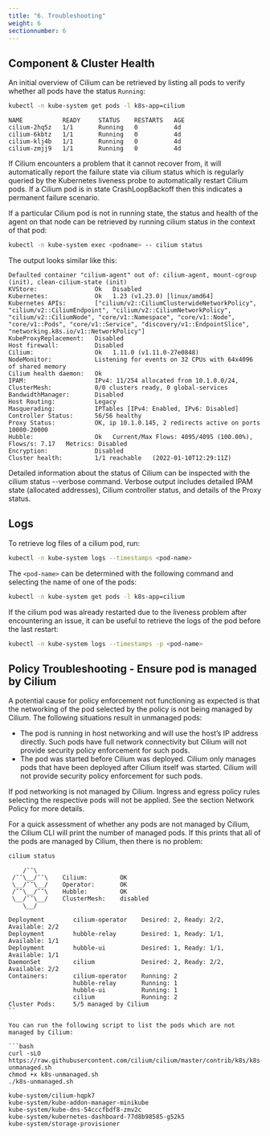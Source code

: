 ```yaml
---
title: "6. Troubleshooting"
weight: 6
sectionnumber: 6
---
```



## Component & Cluster Health

An initial overview of Cilium can be retrieved by listing all pods to verify whether all pods have the status `Running`:

```bash
kubectl -n kube-system get pods -l k8s-app=cilium
```

```
NAME           READY     STATUS    RESTARTS   AGE
cilium-2hq5z   1/1       Running   0          4d
cilium-6kbtz   1/1       Running   0          4d
cilium-klj4b   1/1       Running   0          4d
cilium-zmjj9   1/1       Running   0          4d
```

If Cilium encounters a problem that it cannot recover from, it will automatically report the failure state via cilium status which is regularly queried by the Kubernetes liveness probe to automatically restart Cilium pods. If a Cilium pod is in state CrashLoopBackoff then this indicates a permanent failure scenario.

If a particular Cilium pod is not in running state, the status and health of the agent on that node can be retrieved by running cilium status in the context of that pod:

```bash
kubectl -n kube-system exec <podname> -- cilium status
```

The output looks similar like this:

```
Defaulted container "cilium-agent" out of: cilium-agent, mount-cgroup (init), clean-cilium-state (init)
KVStore:                Ok   Disabled
Kubernetes:             Ok   1.23 (v1.23.0) [linux/amd64]
Kubernetes APIs:        ["cilium/v2::CiliumClusterwideNetworkPolicy", "cilium/v2::CiliumEndpoint", "cilium/v2::CiliumNetworkPolicy", "cilium/v2::CiliumNode", "core/v1::Namespace", "core/v1::Node", "core/v1::Pods", "core/v1::Service", "discovery/v1::EndpointSlice", "networking.k8s.io/v1::NetworkPolicy"]
KubeProxyReplacement:   Disabled   
Host firewall:          Disabled
Cilium:                 Ok   1.11.0 (v1.11.0-27e0848)
NodeMonitor:            Listening for events on 32 CPUs with 64x4096 of shared memory
Cilium health daemon:   Ok   
IPAM:                   IPv4: 11/254 allocated from 10.1.0.0/24, 
ClusterMesh:            0/0 clusters ready, 0 global-services
BandwidthManager:       Disabled
Host Routing:           Legacy
Masquerading:           IPTables [IPv4: Enabled, IPv6: Disabled]
Controller Status:      56/56 healthy
Proxy Status:           OK, ip 10.1.0.145, 2 redirects active on ports 10000-20000
Hubble:                 Ok   Current/Max Flows: 4095/4095 (100.00%), Flows/s: 7.17   Metrics: Disabled
Encryption:             Disabled
Cluster health:         1/1 reachable   (2022-01-10T12:29:11Z)

```

Detailed information about the status of Cilium can be inspected with the cilium status --verbose command. Verbose output includes detailed IPAM state (allocated addresses), Cilium controller status, and details of the Proxy status.


## Logs

To retrieve log files of a cilium pod, run:

```bash
kubectl -n kube-system logs --timestamps <pod-name>
```

The `<pod-name>` can be determined with the following command and selecting the name of one of the pods:

```bash
kubectl -n kube-system get pods -l k8s-app=cilium
```

If the cilium pod was already restarted due to the liveness problem after encountering an issue, it can be useful to retrieve the logs of the pod before the last restart:

```bash
kubectl -n kube-system logs --timestamps -p <pod-name>
```


## Policy Troubleshooting - Ensure pod is managed by Cilium

A potential cause for policy enforcement not functioning as expected is that the networking of the pod selected by the policy is not being managed by Cilium. The following situations result in unmanaged pods:

* The pod is running in host networking and will use the host’s IP address directly. Such pods have full network connectivity but Cilium will not provide security policy enforcement for such pods.
* The pod was started before Cilium was deployed. Cilium only manages pods that have been deployed after Cilium itself was started. Cilium will not provide security policy enforcement for such pods.

If pod networking is not managed by Cilium. Ingress and egress policy rules selecting the respective pods will not be applied. See the section Network Policy for more details.

For a quick assessment of whether any pods are not managed by Cilium, the Cilium CLI will print the number of managed pods. If this prints that all of the pods are managed by Cilium, then there is no problem:

```bash
cilium status
```

```
    /¯¯\
 /¯¯\__/¯¯\    Cilium:         OK
 \__/¯¯\__/    Operator:       OK
 /¯¯\__/¯¯\    Hubble:         OK
 \__/¯¯\__/    ClusterMesh:    disabled
    \__/

Deployment        cilium-operator    Desired: 2, Ready: 2/2, Available: 2/2
Deployment        hubble-relay       Desired: 1, Ready: 1/1, Available: 1/1
Deployment        hubble-ui          Desired: 1, Ready: 1/1, Available: 1/1
DaemonSet         cilium             Desired: 2, Ready: 2/2, Available: 2/2
Containers:       cilium-operator    Running: 2
                  hubble-relay       Running: 1
                  hubble-ui          Running: 1
                  cilium             Running: 2
Cluster Pods:     5/5 managed by Cilium
``

You can run the following script to list the pods which are not managed by Cilium:

```bash
curl -sLO https://raw.githubusercontent.com/cilium/cilium/master/contrib/k8s/k8s-unmanaged.sh
chmod +x k8s-unmanaged.sh
./k8s-unmanaged.sh
```

```
kube-system/cilium-hqpk7
kube-system/kube-addon-manager-minikube
kube-system/kube-dns-54cccfbdf8-zmv2c
kube-system/kubernetes-dashboard-77d8b98585-g52k5
kube-system/storage-provisioner
```
